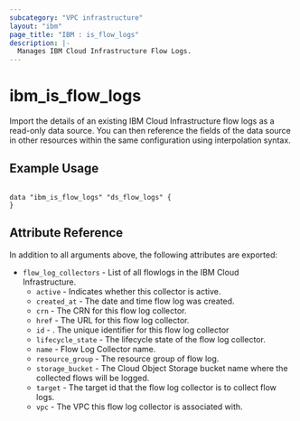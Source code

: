 ```yaml
---
subcategory: "VPC infrastructure"
layout: "ibm"
page_title: "IBM : is_flow_logs"
description: |-
  Manages IBM Cloud Infrastructure Flow Logs.
---
```


# ibm\_is_flow_logs

Import the details of an existing IBM Cloud Infrastructure flow logs as a read-only data source. You can then reference the fields of the data source in other resources within the same configuration using interpolation syntax.


## Example Usage

```hcl

data "ibm_is_flow_logs" "ds_flow_logs" {
}

```

## Attribute Reference

In addition to all arguments above, the following attributes are exported:

* `flow_log_collectors` - List of all flowlogs in the IBM Cloud Infrastructure.
  * `active` - Indicates whether this collector is active.
  * `created_at` - The date and time flow log was created.
  * `crn` - The CRN for this flow log collector.
  * `href` - The URL for this flow log collector.
  * `id` - . The unique identifier for this flow log collector
  * `lifecycle_state` - The lifecycle state of the flow log collector.
  * `name` - Flow Log Collector name.
  * `resource_group` - The resource group of flow log.
  * `storage_bucket` - The Cloud Object Storage bucket name where the collected flows will be logged.
  * `target` - The target id that the flow log collector is to collect flow logs.
  * `vpc` - The VPC this flow log collector is associated with.  



